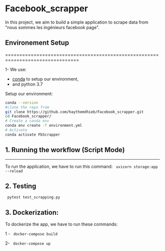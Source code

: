 # Facebook_scrapper
In this project, we aim to build a simple application   to scrape data from "nous sommes les ingénieurs facebook page".
## Environement Setup
================================================================================

1- We use:
- [conda](https://docs.conda.io/projects/conda/en/latest/user-guide/install/index.html)
  to setup our environment,
- and python 3.7

Setup our environment:
```bash
conda --version
#clone the repo from
git clone https://github.com/haythemdhieb/Facebook_scrapper.git
cd Facebook_scrapper/
# Create a conda env
conda env create -f environment.yml
# Activate
conda activate FbScrapper
```
## 1. Running the workflow (Script Mode)
--------------------------------------------------------------------------------
To run the application, we have to run this command:
 ``` uvicorn storage:app --reload```
## 2. Testing
 ``` pytest test_scrapping.py```
## 3. Dockerization:
To dockerize the app, we have to run these commands:

1 - ``` docker-compose build```

2-  ``` docker-compose up```
